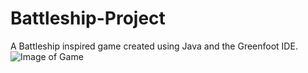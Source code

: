 # Battleship-Project
A Battleship inspired game created using Java and the Greenfoot IDE.
![Image of Game](https://imgur.com/a/xYsaKx9)
